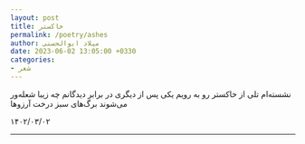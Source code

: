 ```yaml
---
layout: post
title: خاکستر
permalink: /poetry/ashes
author: میلاد ابوالحسنی
date: 2023-06-02 13:05:00 +0330
categories: 
- شعر
---
```


نشسته‌ام
تلی از خاکستر رو به رویم
یکی پس از دیگری
در برابر دیدگانم
چه زیبا شعله‌ور می‌شوند
برگ‌های سبز درخت آرزوها


۱۴۰۲/۰۳/۰۲

---
